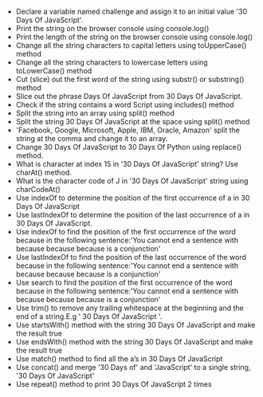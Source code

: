 * Declare a variable named challenge and assign it to an initial value '30 Days Of JavaScript'.
* Print the string on the browser console using console.log()
* Print the length of the string on the browser console using console.log()
* Change all the string characters to capital letters using toUpperCase() method
* Change all the string characters to lowercase letters using toLowerCase() method
* Cut (slice) out the first word of the string using substr() or substring() method
* Slice out the phrase Days Of JavaScript from 30 Days Of JavaScript.
* Check if the string contains a word Script using includes() method
* Split the string into an array using split() method
* Split the string 30 Days Of JavaScript at the space using split() method
* 'Facebook, Google, Microsoft, Apple, IBM, Oracle, Amazon' split the string at the comma and change it to an array.
* Change 30 Days Of JavaScript to 30 Days Of Python using replace() method.
* What is character at index 15 in '30 Days Of JavaScript' string? Use charAt() method.
* What is the character code of J in '30 Days Of JavaScript' string using charCodeAt()
* Use indexOf to determine the position of the first occurrence of a in 30 Days Of JavaScript
* Use lastIndexOf to determine the position of the last occurrence of a in 30 Days Of JavaScript.
* Use indexOf to find the position of the first occurrence of the word because in the following sentence:'You cannot end a sentence with because because because is a conjunction'
* Use lastIndexOf to find the position of the last occurrence of the word because in the following sentence:'You cannot end a sentence with because because because is a conjunction'
* Use search to find the position of the first occurrence of the word because in the following sentence:'You cannot end a sentence with because because because is a conjunction'
* Use trim() to remove any trailing whitespace at the beginning and the end of a string.E.g ' 30 Days Of JavaScript '.
* Use startsWith() method with the string 30 Days Of JavaScript and make the result true
* Use endsWith() method with the string 30 Days Of JavaScript and make the result true
* Use match() method to find all the a’s in 30 Days Of JavaScript
* Use concat() and merge '30 Days of' and 'JavaScript' to a single string, '30 Days Of JavaScript'
* Use repeat() method to print 30 Days Of JavaScript 2 times